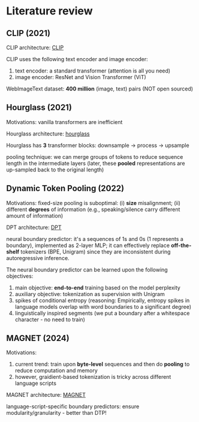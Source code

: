 # Literature review

## CLIP (2021)

CLIP architecture: [CLIP](docs/CLIP.png)

CLIP uses the following text encoder and image encoder:

1. text encoder: a standard transformer (attention is all you need)
2. image encoder: ResNet and Vision Transformer (ViT)

WebImageText dataset: **400 million** (image, text) pairs (NOT open sourced)

## Hourglass (2021)

Motivations: vanilla transformers are inefficient

Hourglass architecture: [hourglass](docs/hourglass.png)

Hourglass has **3** transformer blocks: downsample -> process -> upsample

pooling technique: we can merge groups of tokens to reduce sequence length in the intermediate layers (later, these **pooled** representations are up-sampled back to the original length)

## Dynamic Token Pooling (2022)

Motivations: fixed-size pooling is suboptimal: (i) **size** misalignment; (ii) different **degrees** of information (e.g., speaking/silence carry different amount of information)

DPT architecture: [DPT](docs/DPT.png)

neural boundary predictor: it's a sequences of 1s and 0s (1 represents a boundary), implemented as 2-layer MLP; it can effectively replace **off-the-shelf** tokenizers (BPE, Unigram) since they are inconsistent during autoregressive inference.

The neural boundary predictor can be learned upon the following objectives:

1. main objective: **end-to-end** training based on the model perplexity
2. auxiliary objective: tokenization as supervision with Unigram
3. spikes of conditional entropy (reasoning: Empirically, entropy spikes in language models overlap with word boundaries to a significant degree)
4. linguistically inspired segments (we put a boundary after a whitespace character - no need to train)

## MAGNET (2024)

Motivations:

1. current trend: train upon **byte-level** sequences and then do **pooling** to reduce computation and memory
2. however, graidient-based tokenization is tricky across different language scripts

MAGNET architecture: [MAGNET](docs/MAGNET.png)

language-script-specific boundary predictors: ensure modularity/granularity - better than DTP!
